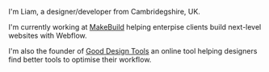 I'm Liam, a designer/developer from Cambridegshire, UK.

I'm currently working at <a href="https://makebuild.studio/">MakeBuild</a> helping enterpise clients build next-level websites with Webflow.

I'm also the founder of <a href="https://gooddesign.tools/">Good Design Tools</a> an online tool helping designers find better tools to optimise their workflow.

